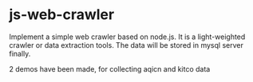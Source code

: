 js-web-crawler
==============

Implement a simple web crawler based on node.js.
It is a light-weighted crawler or data extraction tools.
The data will be stored in mysql server finally.

2 demos have been made, for collecting aqicn and kitco data
